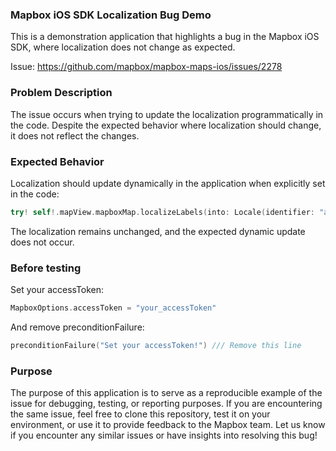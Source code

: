 ### Mapbox iOS SDK Localization Bug Demo

This is a demonstration application that highlights a bug in the Mapbox iOS SDK, where localization does not change as expected.

Issue: https://github.com/mapbox/mapbox-maps-ios/issues/2278


### Problem Description

The issue occurs when trying to update the localization programmatically in the code. Despite the expected behavior where localization should change, it does not reflect the changes.

### Expected Behavior

Localization should update dynamically in the application when explicitly set in the code:

```Swift
try! self!.mapView.mapboxMap.localizeLabels(into: Locale(identifier: "ar")) /// No effect
```

The localization remains unchanged, and the expected dynamic update does not occur.

### Before testing

Set your accessToken:
```Swift
MapboxOptions.accessToken = "your_accessToken"
```

And remove preconditionFailure:
```Swift
preconditionFailure("Set your accessToken!") /// Remove this line
```


### Purpose

The purpose of this application is to serve as a reproducible example of the issue for debugging, testing, or reporting purposes. If you are encountering the same issue, feel free to clone this repository, test it on your environment, or use it to provide feedback to the Mapbox team.
Let us know if you encounter any similar issues or have insights into resolving this bug!
